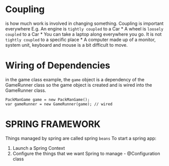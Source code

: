 # Coupling
is how much work is involved in changing something.
Coupling is important everywhere
    E.g. An engine is `tightly coupled` to a Car
    * A wheel is `loosely coupled` to a Car
    * You can take a laptop along everywhere you go. It is not
      `tightly coupled` to a specific place
    * A computer made up of a monitor, system unit, keyboard and mouse
      is a bit difficult to move. 

# Wiring of Dependencies
in the game class example, the `game` object is a dependency of the GameRunner class
so the game object is created and is wired into the GameRunner class.

    PackManGame game = new PackManGame();
    var gameRunner = new GameRunner(game); // wired


# SPRING FRAMEWORK

Things managed by spring are called spring `beans`
To start a spring app:
1.  Launch a Spring Context
2. Configure the things that we want Spring to manage - @Configuration class